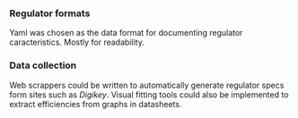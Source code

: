 ### Regulator formats
Yaml was chosen as the data format for documenting regulator caracteristics.
Mostly for readability.


### Data collection
Web scrappers could be written to automatically generate regulator specs form
sites such as *Digikey*. Visual fitting tools could also be implemented to
extract efficiencies from graphs in datasheets.
